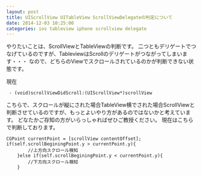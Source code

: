 ```yaml
---
layout: post
title: UIScrollView UITableView ScrollViewDelegateの判定について
date: 2014-12-03 10:25:00
categories: ios tableview iphone scrollview delegate
---
```

<!-- {% raw %} -->
<p>やりたいことは、ScrollViewとTableViewの判断です。
二つともデリゲートでつなげているのですが、TableviewはScrollのデリゲートがつながってしまいます・・・
なので、どちらのViewでスクロールされているのかが判断できない状態です。</p>

<p>現在</p>

<pre><code> - (void)scrollViewDidScroll:(UIScrollView*)scrollView
</code></pre>

<p>こちらで、スクロールが縦にされた場合TableView横でされた場合ScrollViewと判断させているのですが、もっとよいやり方があるのではないかと考えています。
どなたかご存知の方がいらっしゃればぜひご教授ください。
現在はこちらで判断しております。</p>

<pre><code>CGPoint currentPoint = [scrollView contentOffset];
if(self.scrollBeginingPoint.y &gt; currentPoint.y){
        //上方向スクロール検知        
    }else if(self.scrollBeginingPoint.y &lt; currentPoint.y){
        //下方向スクロール検知      
    }
</code></pre>
<!-- {% endraw %} -->

